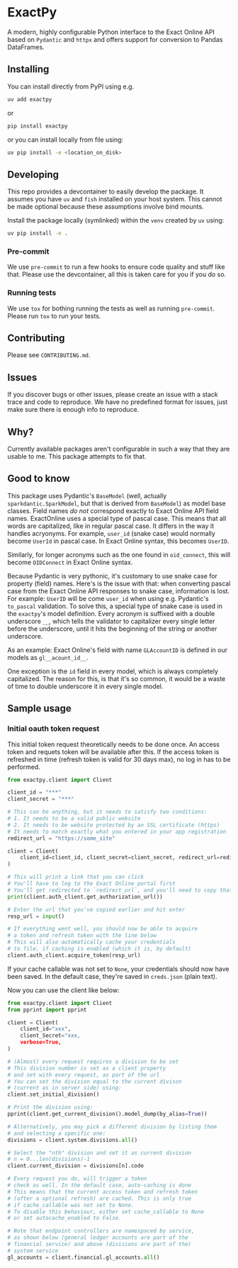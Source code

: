 # ExactPy

A modern, highly configurable Python interface to the Exact Online API based on `Pydantic` and `httpx` and offers support for conversion to Pandas DataFrames.

## Installing

You can install directly from PyPI using e.g.

```bash
uv add exactpy
```

or

```bash
pip install exactpy
```

or you can install locally from file using:

```bash
uv pip install -e <location_on_disk>
```

## Developing

This repo provides a devcontainer to easily develop the package. It assumes you have `uv` and `fish` installed on your host system. This cannot be made optional because these assumptions involve bind mounts.

Install the package locally (symlinked) within the `venv` created by `uv` using:

```bash
uv pip install -e .
```

### Pre-commit

We use `pre-commit` to run a few hooks to ensure code quality and stuff like that. Please use the devcontainer, all this is taken care for you if you do so.

### Running tests

We use `tox` for bothing running the tests as well as running `pre-commit`. Please run `tox` to run your tests.

## Contributing

Please see `CONTRIBUTING.md`.

## Issues

If you discover bugs or other issues, please create an issue with a stack trace and code to reproduce. We have no predefined format for issues, just make sure there is enough info to reproduce.

## Why?

Currently available packages aren't configurable in such a way that they are usable to me. This package attempts to fix that.

## Good to know

This package uses Pydantic's `BaseModel` (well, actually `sparkdantic.SparkModel`, but that is derived from `BaseModel`) as model base classes. Field names _do not_ correspond exactly to Exact Online API field names. ExactOnline uses a special type of pascal case. This means that all words are capitalized, like in regular pascal case. It differs in the way it handles acryonyms. For example, `user_id` (snake case) would normally become `UserId` in pascal case. In Exact Online syntax, this becomes `UserID`.

Similarly, for longer acronyms such as the one found in `oid_connect`, this will become `OIDConnect` in Exact Online syntax.

Because Pydantic is very pythonic, it's customary to use snake case for property (field) names. Here's is the issue with that: when converting pascal case from the Exact Online API responses to snake case, information is lost. For example: `UserID` will be come `user_id` when using e.g. Pydantic's `to_pascal` validation. To solve this, a special type of snake case is used in the `exactpy`'s model definition. Every acronym is suffixed with a double underscore `__`, which tells the validator to capitalizer every single letter before the underscore, until it hits the beginning of the string or another underscore.

As an example: Exact Online's field with name `GLAccountID` is defined in our models as `gl__acount_id__`.

One exception is the `id` field in every model, which is always completely capitalized. The reason for this, is that it's so common, it would be a waste of time to double underscore it in every single model.

## Sample usage

### Initial oauth token request

This initial token request theoretically needs to be done once. An access token and requets token will be available after this. If the access token is refreshed in time (refresh token is valid for 30 days max), no log in has to be performed.

```python
from exactpy.client import Client

client_id = "***"
client_secret = "***"

# This can be anything, but it needs to satisfy two conditions:
# 1. It needs to be a valid public website
# 2. It needs to be website protected by an SSL certificate (https)
# It needs to match exactly what you entered in your app registration
redirect_url = "https://some_site"

client = Client(
    client_id=client_id, client_secret=client_secret, redirect_url=redirect_url
)

# This will print a link that you can click
# You'll have to log to the Exact Online portal first
# You'll get redirected to `redirect_url`, and you'll need to copy that url
print(client.auth_client.get_authorization_url())

# Enter the url that you've copied earlier and hit enter
resp_url = input()

# If everything went well, you should now be able to acquire
# a token and refresh token with the line below
# This will also automatically cache your credentials
# to file, if caching is enabled (which it is, by default)
client.auth_client.acquire_token(resp_url)
```

If your cache callable was not set to `None`, your credentials should now have been saved. In the default case, they're saved in `creds.json` (plain text).

Now you can use the client like below:

```python
from exactpy.client import Client
from pprint import pprint

client = Client(
    client_id="xxx",
    client_Secret="xxx,
    verbose=True,
)

# (Almost) every request requires a division to be set
# This division number is set as a client property
# and set with every request, as part of the url
# You can set the division equal to the current divison
# (current as in server side) using:
client.set_initial_division()

# Print the division using:
pprint(client.get_current_division().model_dump(by_alias=True))

# Alternatively, you may pick a different division by listing them
# and selecting a specific one:
divisions = client.system.divisions.all()

# Select the "nth" division and set it as current division
# n = 0...len(divisions)-1
client.current_division = divisions[n].code

# Every request you do, will trigger a token
# check as well. In the default case, auto-caching is done
# This means that the current access token and refresh token
# (after a optional refresh) are cached. This is only true
# if cache_callable was not set to None.
# To disable this behaviour, either set cache_callable to None
# or set autocache_enabled to False.

# Note that endpoint controllers are namespaced by service,
# as shown below (general ledger accounts are part of the
# financial service) and above (divisions are part of the)
# system service
gl_accounts = client.financial.gl_accounts.all()
```
